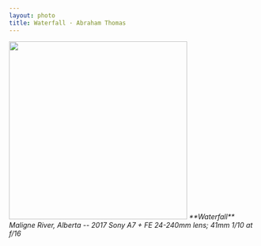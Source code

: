 ```yaml
---
layout: photo
title: Waterfall · Abraham Thomas
---
```


<img src="/assets/photos/Waterfall.jpg" width="360px" class="photo">

<i>
**Waterfall**  
Maligne River, Alberta -- 2017  
Sony A7 + FE 24-240mm lens; 41mm 1/10 at f/16  
</i>

